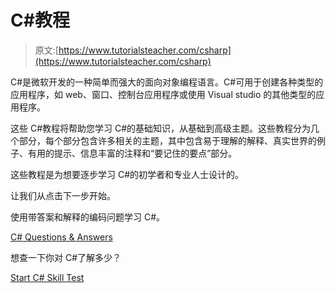 # C#教程

> 原文:[https://www.tutorialsteacher.com/csharp](https://www.tutorialsteacher.com/csharp)

C#是微软开发的一种简单而强大的面向对象编程语言。C#可用于创建各种类型的应用程序，如 web、窗口、控制台应用程序或使用 Visual studio 的其他类型的应用程序。

这些 C#教程将帮助您学习 C#的基础知识，从基础到高级主题。这些教程分为几个部分，每个部分包含许多相关的主题，其中包含易于理解的解释、真实世界的例子、有用的提示、信息丰富的注释和“要记住的要点”部分。

这些教程是为想要逐步学习 C#的初学者和专业人士设计的。

让我们从点击下一步开始。

使用带答案和解释的编码问题学习 C#。

[C# Questions & Answers](/question-answer/csharp "C# Questions & Answers")

想查一下你对 C#了解多少？

[Start C# Skill Test](/online-test/csharp-test "Test your C# knowledge")